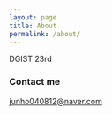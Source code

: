 ```yaml
---
layout: page
title: About
permalink: /about/
---
```


DGIST 23rd

### Contact me

[junho040812@naver.com](mailto:junho040812@naver.com)
